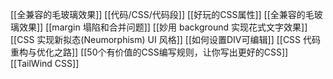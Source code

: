 [[全兼容的毛玻璃效果]]
[[代码/CSS/代码段]]
[[好玩的CSS属性]]
[[全兼容的毛玻璃效果]]
[[margin 塌陷和合并问题]]
[[妙用 background 实现花式文字效果]]
[[CSS 实现新拟态(Neumorphism) UI 风格]]
[[如何设置DIV可编辑]]
[[CSS 代码重构与优化之路]]
[[50个有价值的CSS编写规则，让你写出更好的CSS]]
[[TailWind CSS]]